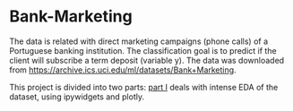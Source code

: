 # Bank-Marketing

The data is related with direct marketing campaigns (phone calls) of a Portuguese banking institution. The classification goal is to predict if the client will subscribe a term deposit (variable y). The data was downloaded from https://archive.ics.uci.edu/ml/datasets/Bank+Marketing.

This project is divided into two parts: [part I](./Bank-Marketing-Part-I-EDA.ipynb) deals with intense EDA of the dataset, using ipywidgets and plotly. 



